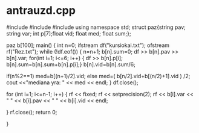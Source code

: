 # antrauzd.cpp

#include <iostream>
#include <iomanip>
#include <fstream> 
using namespace std;
struct paz{string pav; string var; int p[7];float vid; float med; float sum;};

paz b[100];
main() {
int n=0;
ifstream df("kursiokai.txt");
ofstream rf("Rez.txt");
while (!df.eof()) {
n=n+1;
b[n].sum=0; 
df >> b[n].pav >> b[n].var;
for(int i=1; i<=6; i++) { df >> b[n].p[i]; b[n].sum=b[n].sum+b[n].p[i];}
b[n].vid=b[n].sum/6;

if(n%2==1) med=b[(n+1)/2].vid; else med=( b[n/2].vid+b[(n/2)+1].vid ) /2;
	cout <<"mediana yra: " << med << endl; 
 }
df.close(); 


for (int i=1; i<=n-1; i++)  { 
rf << fixed; 
rf << setprecision(2);
 rf << b[i].var << " " <<  b[i].pav << " " <<   b[i].vid  << endl;

}
 rf.close(); return 0; 
  
} 
